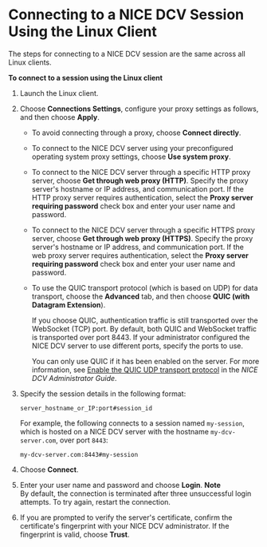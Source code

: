# Connecting to a NICE DCV Session Using the Linux Client<a name="using-connecting-linux"></a>

The steps for connecting to a NICE DCV session are the same across all Linux clients\.

**To connect to a session using the Linux client**

1. Launch the Linux client\.

1. Choose **Connections Settings**, configure your proxy settings as follows, and then choose **Apply**\.
   + To avoid connecting through a proxy, choose **Connect directly**\.
   + To connect to the NICE DCV server using your preconfigured operating system proxy settings, choose **Use system proxy**\.
   + To connect to the NICE DCV server through a specific HTTP proxy server, choose **Get through web proxy \(HTTP\)**\. Specify the proxy server's hostname or IP address, and communication port\. If the HTTP proxy server requires authentication, select the **Proxy server requiring password** check box and enter your user name and password\.
   + To connect to the NICE DCV server through a specific HTTPS proxy server, choose **Get through web proxy \(HTTPS\)**\. Specify the proxy server's hostname or IP address, and communication port\. If the web proxy server requires authentication, select the **Proxy server requiring password** check box and enter your user name and password\.
   + To use the QUIC transport protocol \(which is based on UDP\) for data transport, choose the **Advanced** tab, and then choose **QUIC \(with Datagram Extension**\)\.

     If you choose QUIC, authentication traffic is still transported over the WebSocket \(TCP\) port\. By default, both QUIC and WebSocket traffic is transported over port 8443\. If your administrator configured the NICE DCV server to use different ports, specify the ports to use\.

     You can only use QUIC if it has been enabled on the server\. For more information, see [ Enable the QUIC UDP transport protocol](https://docs.aws.amazon.com/dcv/latest/adminguide/enable-quic.html) in the *NICE DCV Administrator Guide*\.

1. Specify the session details in the following format:

   ```
   server_hostname_or_IP:port#session_id
   ```

   For example, the following connects to a session named `my-session`, which is hosted on a NICE DCV server with the hostname `my-dcv-server.com`, over port `8443`:

   ```
   my-dcv-server.com:8443#my-session
   ```

1. Choose **Connect**\.

1. Enter your user name and password and choose **Login**\.
**Note**  
By default, the connection is terminated after three unsuccessful login attempts\. To try again, restart the connection\.

1. If you are prompted to verify the server's certificate, confirm the certificate's fingerprint with your NICE DCV administrator\. If the fingerprint is valid, choose **Trust**\.
